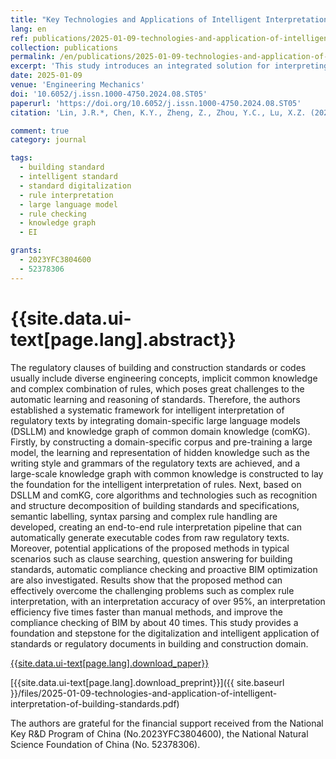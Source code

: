 ```yaml
---
title: "Key Technologies and Applications of Intelligent Interpretation of Building Engineering Standards"
lang: en
ref: publications/2025-01-09-technologies-and-application-of-intelligent-interpretation-of-building-standards
collection: publications
permalink: /en/publications/2025-01-09-technologies-and-application-of-intelligent-interpretation-of-building-standards
excerpt: 'This study introduces an integrated solution for interpreting building standards into computer-processible rules by domain-specific large language models and common knowledge graphs, which could interprete rules with an accuracy of over 95%, and improve checking efficiency by 40 times.'
date: 2025-01-09
venue: 'Engineering Mechanics'
doi: '10.6052/j.issn.1000-4750.2024.08.ST05'
paperurl: 'https://doi.org/10.6052/j.issn.1000-4750.2024.08.ST05'
citation: 'Lin, J.R.*, Chen, K.Y., Zheng, Z., Zhou, Y.C., Lu, X.Z. (2025). Key Technologies and Applications of Intelligent Interpretation of Building Engineering Standards. <i>Engineering Mechanics</i>, 42(2), 1-14. doi: 10.6052/j.issn.1000-4750.2024.08.ST05'

comment: true
category: journal

tags: 
  - building standard
  - intelligent standard
  - standard digitalization
  - rule interpretation
  - large language model
  - rule checking
  - knowledge graph
  - EI

grants:
  - 2023YFC3804600
  - 52378306
---
```



{{site.data.ui-text[page.lang].abstract}}
====

The regulatory clauses of building and construction standards or codes usually include diverse engineering concepts, implicit common knowledge and complex combination of rules, which poses great challenges to the automatic learning and reasoning of standards. Therefore, the authors established a systematic framework for intelligent interpretation of regulatory texts by integrating domain-specific large language models (DSLLM) and knowledge graph of common domain knowledge (comKG). Firstly, by constructing a domain-specific corpus and pre-training a large model, the learning and representation of hidden knowledge such as the writing style and grammars of the regulatory texts are achieved, and a large-scale knowledge graph with common knowledge is constructed to lay the foundation for the intelligent interpretation of rules. Next, based on DSLLM and comKG, core algorithms and technologies such as recognition and structure decomposition of building standards and specifications, semantic labelling, syntax parsing and complex rule handling are developed, creating an end-to-end rule interpretation pipeline that can automatically generate executable codes from raw regulatory texts. Moreover, potential applications of the proposed methods in typical scenarios such as clause searching, question answering for building standards, automatic compliance checking and proactive BIM optimization are also investigated. Results show that the proposed method can effectively overcome the challenging problems such as complex rule interpretation, with an interpretation accuracy of over 95%, an interpretation efficiency five times faster than manual methods, and improve the compliance checking of BIM by about 40 times. This study provides a foundation and stepstone for the digitalization and intelligent application of standards or regulatory documents in building and construction domain.

[{{site.data.ui-text[page.lang].download_paper}}]({{page.paperurl}})

[{{site.data.ui-text[page.lang].download_preprint}}]({{ site.baseurl }}/files/2025-01-09-technologies-and-application-of-intelligent-interpretation-of-building-standards.pdf)


The authors are grateful for the financial support received from the National Key R&D Program of China (No.2023YFC3804600), the National Natural Science Foundation of China (No. 52378306). 
